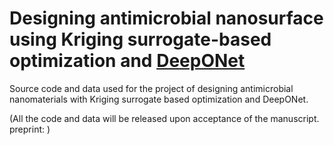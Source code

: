 # Designing antimicrobial nanosurface using Kriging surrogate-based optimization and [DeepONet](https://www.nature.com/articles/s42256-021-00302-5)
Source code and data used for the project of designing antimicrobial nanomaterials with Kriging surrogate based optimization and DeepONet.

(All the code and data will be released upon acceptance of the manuscript. preprint: )
